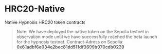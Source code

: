 # HRC20-Native
Native Hypnosis HRC20 token contracts

> Note: We have deployed the native token on the Sepolia testnet in observation mode until we have successfully reached the beta launch for the hypnosis testnet. Contract-Adress on Sepolia: **0x61adbf6e034e2bec81dd511df3699b970cdb0239**
